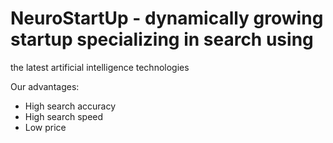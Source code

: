 # NeuroStartUp - dynamically growing startup specializing in search using 
 the latest artificial intelligence technologies

 Our advantages:
 - High search accuracy
 - High search speed
 - Low price